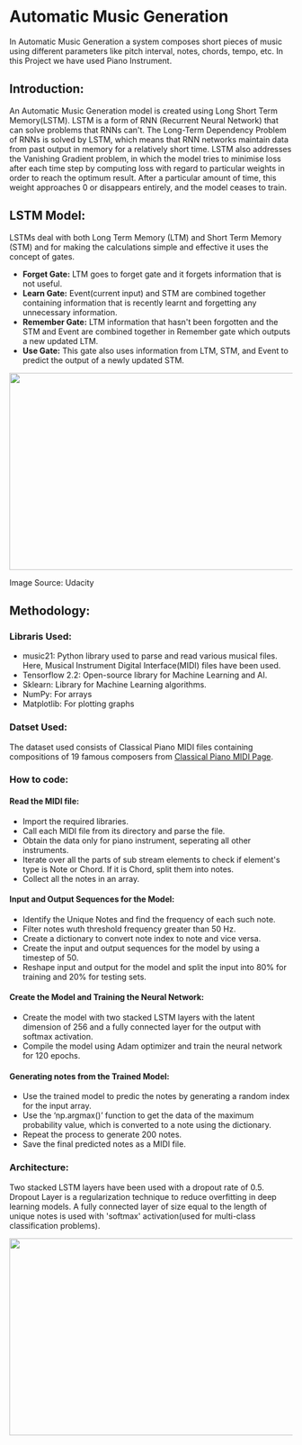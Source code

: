 # Automatic Music Generation
In Automatic Music Generation a system composes short pieces of music using different parameters like pitch interval, notes, chords, tempo, etc. In this Project we have used Piano Instrument.

## Introduction:
An Automatic Music Generation model is created using Long Short Term Memory(LSTM). LSTM is a form of RNN (Recurrent Neural Network) that can solve problems that RNNs can't. The Long-Term Dependency Problem of RNNs is solved by LSTM, which means that RNN networks maintain data from past output in memory for a relatively short time. LSTM also addresses the Vanishing Gradient problem, in which the model tries to minimise loss after each time step by computing loss with regard to particular weights in order to reach the optimum result. After a particular amount of time, this weight approaches 0 or disappears entirely, and the model ceases to train.

## LSTM Model:
LSTMs deal with both Long Term Memory (LTM) and Short Term Memory (STM) and for making the calculations simple and effective it uses the concept of gates.
* **Forget Gate:** LTM goes to forget gate and it forgets information that is not useful.
* **Learn Gate:** Event(current input) and STM are combined together containing information that is recently learnt and forgetting any unnecessary information.
* **Remember Gate:** LTM information that hasn't been forgotten and the STM and Event are combined together in Remember gate which outputs a new updated LTM.
* **Use Gate:** This gate also uses information from LTM, STM, and Event to predict the output of a newly updated STM.

<img src = "https://user-images.githubusercontent.com/88222317/176985574-f66a9c43-1807-42f4-b8a3-5de71202047b.png" width="800" height="350" />

Image Source: Udacity

## Methodology:
### Libraris Used:
* music21: Python library used to parse and read various musical files. Here, Musical Instrument Digital Interface(MIDI) files have been used.
* Tensorflow 2.2: Open-source library for Machine Learning and AI.
* Sklearn: Library for Machine Learning algorithms.
* NumPy: For arrays
* Matplotlib: For plotting graphs

### Datset Used:
The dataset used consists of Classical Piano MIDI files containing compositions of 19 famous composers from [Classical Piano MIDI Page](http://www.piano-midi.de/).

### How to code:
#### Read the MIDI file:
* Import the required libraries.
* Call each MIDI file from its directory and parse the file.
* Obtain the data only for piano instrument, seperating all other instruments.
* Iterate over all the parts of sub stream elements to check if element's type is Note or Chord. If it is Chord, split them into notes.
* Collect all the notes in an array.

#### Input and Output Sequences for the Model:
* Identify the Unique Notes and find the frequency of each such note.
* Filter notes wuth threshold frequency greater than 50 Hz.
* Create a dictionary to convert note index to note and vice versa.
* Create the input and output sequences for the model by using a timestep of 50.
* Reshape input and output for the model and split the input into 80% for training and 20% for testing sets.

#### Create the Model and Training the Neural Network:
* Create the model with two stacked LSTM layers with the latent dimension of 256 and a fully connected layer for the output with softmax activation.
* Compile the model using Adam optimizer and train the neural network for 120 epochs.

#### Generating notes from the Trained Model:
* Use the trained model to predic the notes by generating a random index for the input array.
* Use the ‘np.argmax()’ function to get the data of the maximum probability value, which is converted to a note using the dictionary.
* Repeat the process to generate 200 notes.
* Save the final predicted notes as a MIDI file.

### Architecture:
Two stacked LSTM layers have been used with a dropout rate of 0.5. Dropout Layer is a regularization technique to reduce overfitting in deep learning models. A fully connected layer of size equal to the length of unique notes is used with 'softmax' activation(used for multi-class classification problems).

<img src = "" width="800" height="350" />
